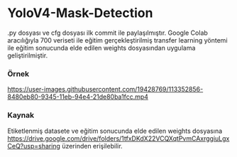 # YoloV4-Mask-Detection
.py dosyası ve cfg dosyası ilk commit ile paylaşılmıştır.
Google Colab aracılığıyla 700 veriseti ile eğitim gerçekleştirilmiş transfer learning yöntemi ile eğitim sonucunda elde edilen weights dosyasından uygulama geliştirilmiştir.

### Örnek
https://user-images.githubusercontent.com/19428769/113352856-8480eb80-9345-11eb-94e4-21de80ba1fcc.mp4

### Kaynak
Etiketlenmiş datasete ve eğitim sonucunda elde edilen weights dosyasına https://drive.google.com/drive/folders/1tfxDKdX22VCQXqtPvmCAxrggiuLgxCeQ?usp=sharing üzerinden erişilebilir.
